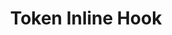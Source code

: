 ---
title: Token Inline Hook
excerpt: Learn how to easily implement a Token Inline hook
layout: Guides
sections:
 - overview
 - setup-express
 - parse-hook
 - check-against-store
 - send-response
 - activate-and-enable
 - test
---